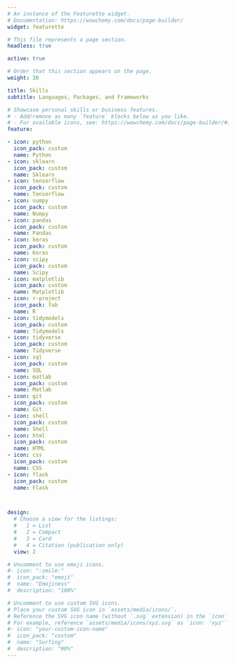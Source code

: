 ```yaml
---
# An instance of the Featurette widget.
# Documentation: https://wowchemy.com/docs/page-builder/
widget: featurette

# This file represents a page section.
headless: true

active: true

# Order that this section appears on the page.
weight: 30

title: Skills
subtitle: Languages, Packages, and Frameworks

# Showcase personal skills or business features.
# - Add/remove as many `feature` blocks below as you like.
# - For available icons, see: https://wowchemy.com/docs/page-builder/#icons
feature:

- icon: python
  icon_pack: custom
  name: Python
- icon: sklearn
  icon_pack: custom
  name: Sklearn
- icon: tensorflow
  icon_pack: custom
  name: Tensorflow
- icon: numpy
  icon_pack: custom
  name: Numpy
- icon: pandas
  icon_pack: custom
  name: Pandas
- icon: keras
  icon_pack: custom
  name: Keras
- icon: scipy
  icon_pack: custom
  name: Scipy
- icon: matplotlib
  icon_pack: custom
  name: Matplotlib
- icon: r-project
  icon_pack: fab
  name: R
- icon: tidymodels
  icon_pack: custom
  name: Tidymodels
- icon: tidyverse
  icon_pack: custom
  name: Tidyverse
- icon: sql
  icon_pack: custom
  name: SQL
- icon: matlab
  icon_pack: custom
  name: Matlab
- icon: git
  icon_pack: custom
  name: Git
- icon: shell
  icon_pack: custom
  name: Shell
- icon: html
  icon_pack: custom
  name: HTML
- icon: css
  icon_pack: custom
  name: CSS
- icon: flask
  icon_pack: custom
  name: Flask



design:
  # Choose a view for the listings:
  #   1 = List
  #   2 = Compact
  #   3 = Card
  #   4 = Citation (publication only)
  view: 2

# Uncomment to use emoji icons.
#- icon: ":smile:"
#  icon_pack: "emoji"
#  name: "Emojiness"
#  description: "100%"  

# Uncomment to use custom SVG icons.
# Place your custom SVG icon in `assets/media/icons/`.
# Reference the SVG icon name (without `.svg` extension) in the `icon` field.
# For example, reference `assets/media/icons/xyz.svg` as `icon: 'xyz'`
#- icon: "your-custom-icon-name"
#  icon_pack: "custom"
#  name: "Surfing"
#  description: "90%"
---
```

